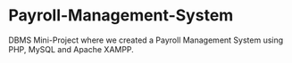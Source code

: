 # Payroll-Management-System
DBMS Mini-Project where we created a Payroll Management System using PHP, MySQL and Apache XAMPP.
